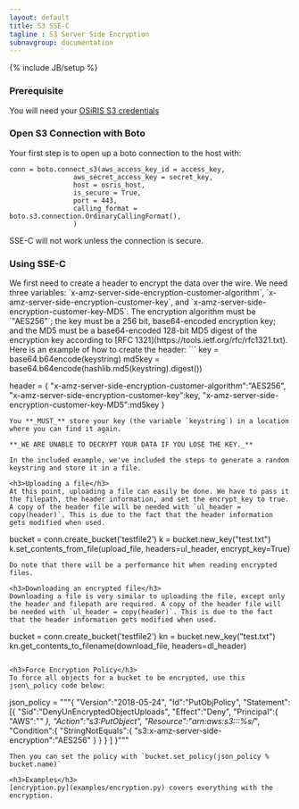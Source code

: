 ```yaml
---
layout: default
title: S3 SSE-C
tagline : S3 Server Side Encryption
subnavgroup: documentation
---
```


{% include JB/setup %}

<h3>Prerequisite</h3>

You will need your <a href="/documentation/s3.html">OSiRIS S3 credentials</a>

<h3>Open S3 Connection with Boto</h3>

Your first step is to open up a boto connection to the host with:
```
conn = boto.connect_s3(aws_access_key_id = access_key,
                aws_secret_access_key = secret_key,
                host = osris_host,
                is_secure = True,
                port = 443,
                calling_format = boto.s3.connection.OrdinaryCallingFormat(),
                )
```
SSE-C will not work unless the connection is secure.  

<h3>Using SSE-C</h3>
We first need to create a header to encrypt the data over the wire. We need three variables: `x-amz-server-side-encryption-customer-algorithm`, `x-amz-server-side-encryption-customer-key`, and `x-amz-server-side-encryption-customer-key-MD5`. The encryption algorithm must be `"AES256"`; the key must be a 256 bit, base64-encoded encryption key; and the MD5 must be a base64-encoded 128-bit MD5 digest of the encryption key according to [RFC 1321](https://tools.ietf.org/rfc/rfc1321.txt). Here is an example of how to create the header:
```
key = base64.b64encode(keystring)
md5key = base64.b64encode(hashlib.md5(keystring).digest())

header = {
        "x-amz-server-side-encryption-customer-algorithm":"AES256",
        "x-amz-server-side-encryption-customer-key":key,
        "x-amz-server-side-encryption-customer-key-MD5":md5key
        }
```
You **_MUST_** store your key (the variable `keystring`) in a location where you can find it again.

**_WE ARE UNABLE TO DECRYPT YOUR DATA IF YOU LOSE THE KEY._** 

In the included example, we've included the steps to generate a random keystring and store it in a file.

<h3>Uploading a file</h3>
At this point, uploading a file can easily be done. We have to pass it the filepath, the header information, and set the encrypt_key to true. A copy of the header file will be needed with `ul_header = copy(header)`. This is due to the fact that the header information gets modified when used.
```
bucket = conn.create_bucket('testfile2')
k = bucket.new_key("test.txt")
k.set_contents_from_file(upload_file, headers=ul_header, encrypt_key=True)
```
Do note that there will be a performance hit when reading encrypted files.

<h3>Downloading an encrypted file</h3>
Downloading a file is very similar to uploading the file, except only the header and filepath are required. A copy of the header file will be needed with `ul_header = copy(header)`. This is due to the fact that the header information gets modified when used.
```
bucket = conn.create_bucket('testfile2')
kn = bucket.new_key("test.txt")
kn.get_contents_to_filename(download_file, headers=dl_header)
```

<h3>Force Encryption Policy</h3>
To force all objects for a bucket to be encrypted, use this json\_policy code below:
```
json_policy = """{
   "Version":"2018-05-24",
   "Id":"PutObjPolicy",
   "Statement":[{
         "Sid":"DenyUnEncryptedObjectUploads",
         "Effect":"Deny",
         "Principal":{
            "AWS":"*"
         },
         "Action":"s3:PutObject",
         "Resource":"arn:aws:s3:::%s/*",
         "Condition":{
            "StringNotEquals":{
               "s3:x-amz-server-side-encryption":"AES256"
            }
         }
      }
   ]
}"""
```
Then you can set the policy with `bucket.set_policy(json_policy % bucket.name)`

<h3>Examples</h3>
[encryption.py](examples/encryption.py) covers everything with the encryption.
